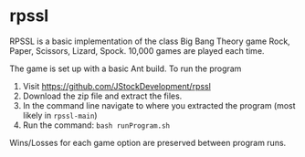 # rpssl
RPSSL is a basic implementation of the class Big Bang Theory game Rock, Paper, Scissors, Lizard, Spock. 10,000 games are played each time.


The game is set up with a basic Ant build. To run the program

1. Visit https://github.com/JStockDevelopment/rpssl
2. Download the zip file and extract the files. 
3. In the command line navigate to where you extracted the program (most likely in `rpssl-main`)
4. Run the command: `bash runProgram.sh`


Wins/Losses for each game option are preserved between program runs.